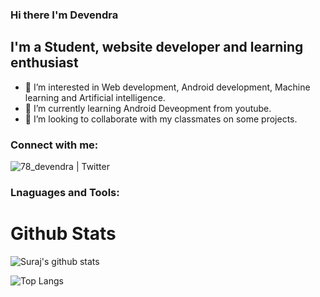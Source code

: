 ### Hi there I'm Devendra 
## I'm a Student, website developer and learning enthusiast
- 👀 I’m interested in Web development, Android development, Machine learning and Artificial intelligence.
- 🌱 I’m currently learning Android Deveopment from youtube.
- 💞️ I’m looking to collaborate with my classmates on some projects.

### Connect with me:

[<img align="left" alt="" width="" src="https://img.icons8.com/fluency/48/000000/gmail-new.png"/>](www.devendrapaikra079@gmail.com)
[<img align="left" alt="" width="" src="https://img.icons8.com/fluency/48/000000/twitter.png"/>](https://twitter.com/78_devendra?t=LUxWiu8ws9QpKXKiRygf1Q&s=08)
[<img align="left" alt="" width="" src="https://img.icons8.com/fluency/48/000000/linkedin.png"/>](https://www.linkedin.com/in/devendra-singh-paikra-958091203/)
[<img align="left" alt="78_devendra | Twitter" width="" src="https://img.icons8.com/fluency/48/000000/instagram-new.png"/>](https://www.instagram.com/_deven_paikra_/?hl=en)

<br/>

### Lnaguages and Tools:

# Github Stats

![Suraj's github stats](https://github-readme-stats.vercel.app/api?username=Devendra1213&show_icons=true&theme=radical)

![Top Langs](https://github-readme-stats.vercel.app/api/top-langs/?username=Devendra1213&layout=compact&theme=radical)


<!---
Devendra1213/Devendra1213 is a ✨ special ✨ repository because its `README.md` (this file) appears on your GitHub profile.
You can click the Preview link to take a look at your changes.
--->
